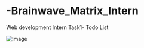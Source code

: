 # -Brainwave_Matrix_Intern


Web development Intern
Task1- Todo List

![image](https://github.com/user-attachments/assets/5cdead09-5253-471c-a015-54108273d0cb)

